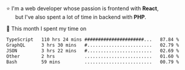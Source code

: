 ⭐ I'm a web developer whose passion is frontend with <b>React</b>,<br/>
&nbsp; &nbsp; &nbsp; but I've also spent a lot of time in backend with <b>PHP</b>.

📅 This month I spent my time on

<!--START_SECTION:waka-->

```txt
TypeScript   110 hrs 24 mins ######################...   87.84 %
GraphQL      3 hrs 30 mins   #........................   02.79 %
JSON         3 hrs 22 mins   #........................   02.69 %
Other        2 hrs           .........................   01.60 %
Bash         59 mins         .........................   00.79 %
```

<!--END_SECTION:waka-->
